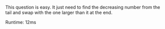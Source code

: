 This question is easy. It just need to find the decreasing number from the tail and swap with the one larger than it at the end.

Runtime: 12ms
